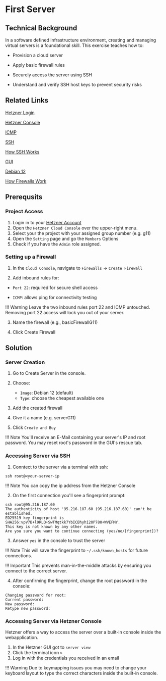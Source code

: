 # First Server

## Technical Background

In a software defined infrastructure environment, creating and managing virtual servers is a foundational skill.
This exercise teaches how to:

- Provision a cloud server

- Apply basic firewall rules

- Securely access the server using SSH

- Understand and verify SSH host keys to prevent security risks

## Related Links

[Hetzner Login](https://accounts.hetzner.com/login)

[Hetzner Console](https://console.hetzner.cloud/)

[ICMP](https://en.wikipedia.org/wiki/Internet_Control_Message_Protocol)

[SSH](https://en.wikipedia.org/wiki/Secure_Shell)

[How SSH Works](https://www.sectigo.com/resource-library/what-is-an-ssh-key#How%20do%20SSH%20keys%20work?)

[GUI](https://en.wikipedia.org/wiki/Graphical_user_interface)

[Debian 12](https://www.debian.org/releases/bookworm/)

[How Firewalls Work](https://www.cisco.com/site/us/en/learn/topics/security/what-is-a-firewall.html#tabs-69d6a56dd3-item-fdd67b2fb8-tab)

## Prerequsits

### Project Access

1. Login in to your [Hetzner Account](https://accounts.hetzner.com/login)
2. Open the `Hetzner Cloud Console` over the upper-right menu.
3. Select your the project with your assigned group number (e.g. g11)
4. Open the `Setting` page and go the `Members` Options
5. Check if you have the `Admin` role assigned.

### Setting up a Firewall

1. In the `Cloud Console`, navigate to `Firewalls` → `Create Firewall`

2. Add inbound rules for:

- `Port 22`: required for secure shell access

- `ICMP`: allows ping for connectivity testing

!!! Warning
    Leave the two inbound rules port 22 and ICMP untouched. Removing port 22 access will lock you out of your server.

3. Name the firewall (e.g., basicFirewallG11)

4. Click Create Firewall

## Solution

### Server Creation

1. Go to Create Server in the console.

2. Choose:
   - `Image`: Debian 12 (default)
   - `Type`: choose the cheapest available one

3. Add the created firewall 

4. Give it a name (e.g. serverG11)

5. Click `Create and Buy`

!!! Note
    You'll receive an E-Mail containing your server's IP and root password. You may reset root's password in the GUI's rescue tab.

### Accessing Server via SSH

1. Conntect to the server via a terminal with ssh:

`ssh root@<your-server-ip`

!!! Note
    You can copy the ip address from the Hetzner Console

2. On the first connection you'll see a fingerprint prompt:

```
ssh root@95.216.187.60
The authenticity of host '95.216.187.60 (95.216.187.60)' can't be established.
ED25519 key fingerprint is SHA256:vpV7B+l9RLQ+SwTMqtkk7YbICBhyhi2OP780+WVEFMY.
This key is not known by any other names.
Are you sure you want to continue connecting (yes/no/[fingerprint])?
```

3. Answer `yes` in the console to trust the server

!!! Note
    This will save the fingerprint to `~/.ssh/known_hosts` for future connections. 

!!! Important 
    This prevents man-in-the-middle attacks by ensuring you connect to the correct server.

4. After confirming the fingerprint, change the root password in the console:

```
Changing password for root:
Current password:
New password:
Retype new password:
```

### Accessing Server via Hetzner Console

Hetzner offers a way to access the server over a built-in console inside the webapplication.

1. In the Hetzner GUI got to `server view`
2. Click the terminal icon `>_`
3. Log in with the credentials you received in an email

!!! Warning
    Due to keymapping issues you may need to change your keyboard layout to type the correct characters inside the built-in console.

